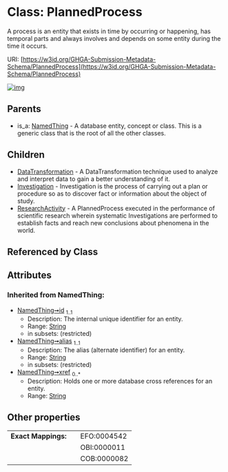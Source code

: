 
# Class: PlannedProcess


A process is an entity that exists in time by occurring or happening, has temporal parts and always involves and depends on some entity during the time it occurs.

URI: [https://w3id.org/GHGA-Submission-Metadata-Schema/PlannedProcess](https://w3id.org/GHGA-Submission-Metadata-Schema/PlannedProcess)


[![img](https://yuml.me/diagram/nofunky;dir:TB/class/[ResearchActivity],[PlannedProcess&#124;id(i):string;alias(i):string;xref(i):string%20*]^-[ResearchActivity],[PlannedProcess]^-[Investigation],[PlannedProcess]^-[DataTransformation],[NamedThing]^-[PlannedProcess],[NamedThing],[Investigation],[DataTransformation])](https://yuml.me/diagram/nofunky;dir:TB/class/[ResearchActivity],[PlannedProcess&#124;id(i):string;alias(i):string;xref(i):string%20*]^-[ResearchActivity],[PlannedProcess]^-[Investigation],[PlannedProcess]^-[DataTransformation],[NamedThing]^-[PlannedProcess],[NamedThing],[Investigation],[DataTransformation])

## Parents

 *  is_a: [NamedThing](NamedThing.md) - A database entity, concept or class. This is a generic class that is the root of all the other classes.

## Children

 * [DataTransformation](DataTransformation.md) - A DataTransformation technique used to analyze and interpret data to gain a better understanding of it.
 * [Investigation](Investigation.md) - Investigation is the process of carrying out a plan or procedure so as to discover fact or information about the object of study.
 * [ResearchActivity](ResearchActivity.md) - A PlannedProcess executed in the performance of scientific research wherein systematic Investigations are performed to establish facts and reach new conclusions about phenomena in the world.

## Referenced by Class


## Attributes


### Inherited from NamedThing:

 * [NamedThing➞id](NamedThing_id.md)  <sub>1..1</sub>
     * Description: The internal unique identifier for an entity.
     * Range: [String](types/String.md)
     * in subsets: (restricted)
 * [NamedThing➞alias](NamedThing_alias.md)  <sub>1..1</sub>
     * Description: The alias (alternate identifier) for an entity.
     * Range: [String](types/String.md)
     * in subsets: (restricted)
 * [NamedThing➞xref](NamedThing_xref.md)  <sub>0..\*</sub>
     * Description: Holds one or more database cross references for an entity.
     * Range: [String](types/String.md)

## Other properties

|  |  |  |
| --- | --- | --- |
| **Exact Mappings:** | | EFO:0004542 |
|  | | OBI:0000011 |
|  | | COB:0000082 |

